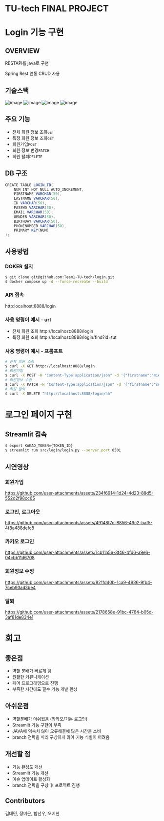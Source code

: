 # TU-tech FINAL PROJECT 
# Login 기능 구현
## OVERVIEW
RESTAPI를 java로 구현


Spring Rest 연동 CRUD 사용

## 기술스택
![image](https://github.com/user-attachments/assets/782f95fa-4c30-4c6c-b8ad-1ab62bf2fed4)
![image](https://github.com/user-attachments/assets/9999fdce-b3f0-4e60-9ef3-fddcd4335683)
![image](https://github.com/user-attachments/assets/25f13002-e07e-40e3-a98f-d15d45553b09)
![image](https://github.com/user-attachments/assets/f1c93bcd-fa7e-4115-b88e-5fa3a80ed1cb)

## 주요 기능 
- 전체 회원 정보 조회`GET`
- 특정 회원 정보 조회`GET`
- 회원가입`POST`
- 회원 정보 변경`PATCH`
- 회원 탈퇴`DELETE`

## DB 구조
```java
CREATE TABLE LOGIN_TB(
    NUM INT NOT NULL AUTO_INCREMENT,
    FIRSTNAME VARCHAR(50),
    LASTNAME VARCHAR(50),
    ID VARCHAR(50),
    PASSWD VARCHAR(50),
    EMAIL VARCHAR(50),
    GENDER VARCHAR(50),
    BIRTHDAY VARCHAR(50),
    PHONENUMBER VARCHAR(50),
    PRIMARY KEY(NUM)
);
```
## 사용방법

### DOKER 설치
```bash
$ git clone git@github.com:Team1-TU-tech/login.git
$ docker compose up -d --force-recreate --build
```

### API 접속
http:localhost:8888/login

### 사용 명령어 예시 - url
- 전체 회원 조회 http://localhost:8888/login
- 특정 회원 조회 http://localhost:8888/login/find?id=tut

### 사용 명령어 예시 - 프롬프트
```bash
# 전체 회원 조회
$ curl -X GET http://localhost:8888/login
# 회원가입
$ curl -X POST -H "Content-Type:application/json" -d '{"firstname":"mieun", "lastname":"jeong", "id":"hh", "passwd":"122345", "email":"hahahah@gmail.com",  "gender":"F", "birthday":"2024.10.11", "phonenumber":"01012341234"}' http://localhost:8888/login
# 회원정보 수정
$ curl -X PATCH -H "Content-Type:application/json" -d '{"firstname":"sunwoo", "lastname":"ham"}' http://localhost:8888/login/hh
# 회원 탈퇴
$ curl -X DELETE "http://localhost:8888/login/hh"
```

# 로그인 페이지 구현  
## Streamlit 접속
```bash
$ export KAKAO_TOKEN={TOKEN_ID}
$ streamlit run src/login/login.py --server.port 8501
```

## 시연영상
### 회원가입
https://github.com/user-attachments/assets/234f6914-1d24-4d23-88d5-552d2f98cc65

### 로그인, 로그아웃
https://github.com/user-attachments/assets/49148f7d-8856-49c2-baf5-4f8a488defc8

### 카카오 로그인
https://github.com/user-attachments/assets/1cb11a56-3f46-4fd6-a9e6-04cbb11d6708

### 회원정보 수정
https://github.com/user-attachments/assets/821fd40b-1ca9-4936-9fb4-7ceb93ad3be4

### 탈퇴
https://github.com/user-attachments/assets/2178658e-91bc-4764-b05d-3af81de834e1

# 회고

## 좋은점
- 역할 분배가 빠르게 됨  
- 원활한 커뮤니케이션  
- 페어 프로그래밍으로 진행
- 부족한 시간에도 필수 기능 개발 완성
  
## 아쉬운점
- 역할분배가 아쉬웠음 (카카오/기본 로그인) 
- Streamlit 기능 구현이 부족 
- JAVA에 익숙치 않아 오류해결에 많은 시간을 소비
- branch 전략을 미리 구상하지 않아 기능 식별이 어려움

## 개선할 점
- 기능 완성도 개선
- Streamlit 기능 개선
- 이슈 업데이트 활성화
- branch 전략을 구상 후 프로젝트 진행

## Contributors
김태민, 정미은, 함선우, 오지현
